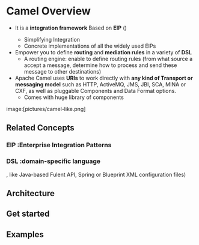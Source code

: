 # Camel Overview

- It is a **integration framework** Based on **EIP** (<Enterprise Integration Patterns>)
  - Simplifying Integration
  - Concrete implementations of all the widely used EIPs 
- Empower you to define **routing** and **mediation rules** in a variety of **DSL**
  - A routing engine: enable to define routing rules (from what source a accept a message, determine how to process and send these message to other destinations)
- Apache Camel uses **URIs** to work directly with **any kind of Transport or messaging model** such as HTTP, ActiveMQ, JMS, JBI, SCA, MINA or CXF, as well as pluggable Components and Data Format options.
  - Comes with huge library of components  
  
image:[pictures/camel-like.png]

## Related Concepts
### EIP :Enterprise Integration Patterns
### DSL :domain-specific language
, like Java-based Fulent API, Spring or Blueprint XML configuration files)

## Architecture

## Get started

## Examples
